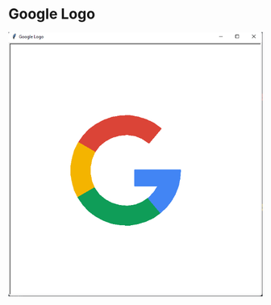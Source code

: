 # Google Logo

<img src = "https://raw.githubusercontent.com/Nukecraft5419/PythonTurtleArt/main/src/python_turtle/Google_Logo/google-logo.png">
